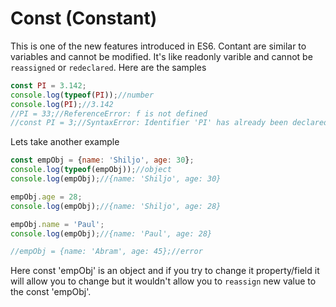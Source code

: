 # Const (Constant)
This is one of the new features introduced in ES6. Contant are similar to variables and cannot be modified. It's like readonly varible and cannot be `reassigned` or `redeclared`. Here are the samples

```javascript
const PI = 3.142;
console.log(typeof(PI));//number
console.log(PI);//3.142
//PI = 33;//ReferenceError: f is not defined
//const PI = 3;//SyntaxError: Identifier 'PI' has already been declared
```

Lets take another example
```javascript
const empObj = {name: 'Shiljo', age: 30};
console.log(typeof(empObj));//object
console.log(empObj);//{name: 'Shiljo', age: 30}

empObj.age = 28;
console.log(empObj);//{name: 'Shiljo', age: 28}

empObj.name = 'Paul';
console.log(empObj);//{name: 'Paul', age: 28}

//empObj = {name: 'Abram', age: 45};//error
```
Here const 'empObj' is an object and if you try to change it property/field it will allow you to change but it wouldn't allow you to `reassign` new value to the const 'empObj'.